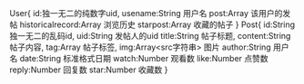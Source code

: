 User{
    id:独一无二的纯数字uid,
    usename:String 用户名
    post:Array<Post> 该用户的发帖
    historicalrecord:Array<Post> 浏览历史
    starpost:Array<Post> 收藏的帖子
}
Post{
    id:String 独一无二的乱码id,
    uid:String 发帖人的uid
    title:String 帖子标题,
    content:String 帖子内容,
    tag:Array 帖子标签,
    img:Array<src字符串> 图片
    author:String 用户名
    date:String 标准格式日期
    watch:Number 观看数
    like:Number 点赞数
    reply:Number 回复数
    star:Number 收藏数
}